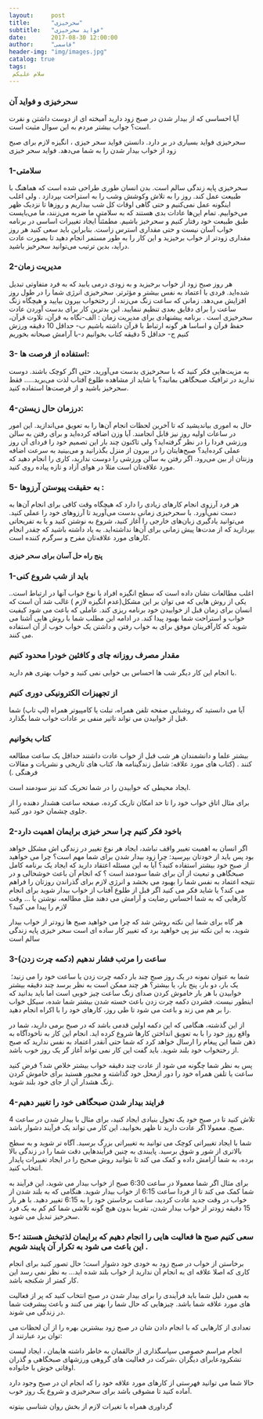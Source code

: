 ```yaml
---
layout:     post
title:      "سحرخیزی"
subtitle:   "فواید سحرخیزی"
date:       2017-08-30 12:00:00
author:     "قاسمی"
header-img: "img/images.jpg"
catalog: true
tags:
 سلام علیکم 
---
```



<h3>سحرخیزی و فواید آن</h3>

آیا احساسی که از بیدار شدن در صبح زود دارید آمیخته ای از دوست داشتن و نفرت است؟ جواب بیشتر مردم به این سوال مثبت است.

سحرخیزی فواید بسیاری در بر دارد. دانستن فواید سحر خیزی ، انگیزه لازم برای صبح زود از خواب بیدار شدن را به شما می‌دهد. فواید سحر خیزی

<h3>1-سلامتی</h3>
 
سحرخیزی پایه زندگی سالم است. بدن انسان طوری طراحی شده است که هماهنگ با طبیعت عمل کند. روز را به تلاش وکوشش وشب را به استراحت بپردازد . ولی اغلب اینگونه عمل نمی‌کنیم و حتی گاهی اوقات کل شب بیداریم و روز‌ها تا نزدیک ظهر می‌خوابیم. تمام این‌ها عادات بدی هستند که به سلامتی ما ضربه می‌زنند، ما می‌بایست طبق طبیعت خود رفتار کنیم و سحرخیز باشیم. مطمئناً ایجاد تغییرات اساسی در برنامه خواب آسان نیست و حتی مقداری استرس زاست. بنابراین باید سعی کنید هر روز مقداری زود‌تر از خواب برخیزید و این کار را به طور مستمر انجام دهید تا بصورت عادت درآید، بدین ترتیب می‌توانید سحرخیز باشید.

<h3>2-مدیریت زمان</h3>

هر روز صبح زود از خواب برخیزید و به زودی درمی یابید که به فرد متفاوتی تبدیل شده‌اید. فردی با اعتماد به نفس بیشتر و مؤثر‌تر. سحرخیزی انرژی شما را در طول روز افزایش می‌دهد. زمانی که ساعت زنگ می‌زند، از رختخواب بیرون بیایید و هیچگاه زنگ ساعت را برای دقایق بعدی تنظیم ننمایید. این بد‌ترین کار برای بدست آوردن عادت سحرخیزی است . برنامه پیشنهادی برای مدیریت زمان : الف-نگاه به قرآن، تلاوت قرآن، حفظ قرآن و اساسا هر گونه ارتباط با قرآن داشته باشیم
ب- حداقل 10 دقیقه ورزش کنیم ج- حداقل 5 دقیقه کتاب بخوانیم د-با آرامش صبحانه بخوریم

<h3>3- استفاده از فرصت ها:</h3>

 به مزیت‌هایی فکر کنید که با سحرخیزی بدست می‌آورید، حتی اگر کوچک باشند. دوست ندارید در ترافیک صبحگاهی بمانید؟ یا شاید از مشاهده طلوع آفتاب لذت می‌برید….. فقط سحرخیز باشید و از فرصت‌ها استفاده کنید.

<h3>4-درزمان حال زیستن:</h3>

 حال به اموری بیاندیشید که تا آخرین لحظات انجام آن‌ها را به تعویق می‌اندازید. این امور در ساعات اولیه روز نیز قابل انجامند. آیا وزن اضافه کرده‌اید و برای رفتن به سالن ورزشی فردا را در نظر گرفته‌اید؟ ولی تاکنون چند بار این تصمیم خود را فردای آن روز عملی کرده‌اید؟ صبح‌هایتان را در بیرون از منزل بگذرانید و می‌بینید به سرعت اضافه وزنتان از بین می‌رود. اگر رفتن به سالن ورزشی را دوست ندارید، کاری را انجام دهید که مورد علاقه‌تان است مثلا در هوای آزاد و تازه پیاده روی کنید.

<h3>5- به حقیقت پیوستن آرزوها :</h3>

هر فرد آرزوی انجام کارهای زیادی را دارد که هیچگاه وقت کافی برای انجام آن‌ها به دست نمی‌آورد. با سحرخیزی زمانی بدست می‌آورید تا آرزوهای خود را عملی کنید. می‌توانید یادگیری زبان‌های خارجی را آغاز کنید، شروع به نوشتن کنید و یا به تفریحاتی بپردازید که از مدت‌ها پیش زمانی برای آن‌ها نداشته‌اید. به یاد داشته باشید که چقدر انجام کارهای مورد علاقه‌تان مفرح و سرگرم کننده است.

<h4>پنج راه حل آسان برای سحر خیزی</h4>

 <h3>1-باید از شب شروع کنی</h3>

 اغلب مطالعات نشان داده است که سطح انگیزه افراد با نوع خواب آنها در ارتباط است.. یکی از روش هایی که می توان بر این مشکل(عدم انگیزه لازم ) غالب شد آن است که انسان برای زمان قبل از خوابیدن خود برنامه ریزی کند. عاملی که باعث می شود کیفیت خواب و استراحت شما بهبود پیدا کند. در ادامه این مطلب شما با روش هایی آشنا می شوید که کارآفرینان موفق برای به خواب رفتن و داشتن یک خواب خوب از آن استفاده می کنند. 

<h3>مقدار مصرف روزانه چای و کافئین خودرا محدود کنیم</h3>

 با انجام این کار دیگر شب ها احساس بی خوابی نمی کنید و خواب بهتری هم دارید.

  <h3>از تجهیزات الکترونیکی دوری کنیم</h3>

آیا می دانستید که روشنایی صفحه تلفن همراه، تبلت یا کامپیوتر همراه (لپ تاپ) شما قبل از خوابیدن می تواند تاثیر منفی بر عادات خواب شما بگذارد. 

<h3>کتاب بخوانیم</h3>

 بیشتر علما و دانشمندان هر شب قبل از خواب عادت داشتند حداقل یک ساعت مطالعه کنند . (کتاب های مورد علاقه: شامل زندگینامه ها، کتاب های تاریخی و نشریات و مقالات فرهنگی .)

ایجاد محیطی که خوابیدن را در شما تحریک کند نیز سودمند است.

 برای مثال اتاق خواب خود را تا حد امکان تاریک کرده، صفحه ساعت هشدار دهنده را از جلوی چشمان خود دور کنید.

 <h3>2-باخود فکر کنیم چرا سحر خیزی برایمان اهمیت دارد
</h3>
 اگر انسان به اهمیت تغییر واقف نباشد، ایجاد هر نوع تغییر در زندگی اش مشکل خواهد بود پس باید از خودتان بپرسید: چرا زود بیدار شدن برای شما مهم است؟ چرا می خواهید از صبح خود بیشتر استفاده کنید؟ آیا به این مسئله اعتقاد دارید که ایجاد یک برنامه کامل صبحگاهی و تبعیت از آن برای شما سودمند است ؟ که انجام آن باعث خوشحالی و در نتیجه اعتماد به نفس شما را بهبود می بخشد و انرژی لازم برای گذراندن روزتان را فراهم می کند؟ یا شاید فکر می کنید اگر قبل از طلوع آفتاب از خواب بیدار شوید برای انجام کارهایی که به شما احساس رضایت و آرامش می دهند مثل مطالعه، نوشتن یا … وقت لازم را پیدا می کنید؟

هر گاه برای شما این نکته روشن شد که چرا می خواهید صبح ها زودتر از خواب بیدار شوید، به این نکته نیز پی خواهید برد که تغییر کار ساده ای است سحر خیزی پایه زندگی سالم است

  <h3> 3-(ساعت را مرتب فشار ندهیم (دکمه چرت زدن</h3>

‎ شما به عنوان نمونه در یک روز صبح چند بار دکمه چرت زدن یا ساعت خود را می زنید؛ یک بار، دو بار، پنج بار، یا بیشتر؟ هر چند ممکن است به نظر برسد چند دقیقه بیشتر خوابیدن با هر بار خاموش کردن صدای زنگ ساعت چیز خوبی است اما باید بدانید که اینطور نیست. فشردن دکمه چرت زدن باعث خسته شدن بیشتر شما شده، سیکل خواب را بر هم می زند و باعث می شود تا طی روز، کارهای خود را با اکراه انجام دهید.

از این گذشته، هنگامی که این دکمه اولین قدمی باشد که در صبح برمی دارید، شما در واقع روز خود را با به تعویق انداختن کارها شروع کرده اید. انجام این کار به ناخودآگاه به ذهن شما این پیغام را ارسال خواهد کرد که شما حتی آنقدر اعتماد به نفس ندارید که صبح از رختخواب خود بلند شوید. باید گفت این کار نمی تواند آغاز گر یک روز خوب باشد.

پس به نظر شما چگونه می شود از عادت چند دقیقه خواب بیشتر خلاص شد؟ فرض کنید ساعت یا تلفن همراه خود را دور ازمحل خود گذاشته و مجبور هستید برای خاموش کردن زنگ هشدار آن از جای خود بلند شوید.

  <h3>4-فرایند بیدار شدن صبحگاهی خود را تغییر دهیم
</h3>
تلاش کنید تا در صبح خود یک تحول بنیادی ایجاد کنید، برای مثال با بیدار شدن در ساعت 4 صبح. معمولا اگر عادت دارید تا ظهر بخوابید، این کار می تواند یک فرآیند دشوار باشد.

شما با ایجاد تغییراتی کوچک می توانید به تغییراتی بزرگ برسید. آگاه تر شوید و به سطح بالاتری از شور و شوق برسید. پایبندی به چنین فرآیندهایی دقت شما را در زندگی بالا برده، به شما آرامش داده و کمک می کند تا بتوانید روش صحیح را در ایجاد تغییرات پایدار انتخاب کنید.

برای مثال اگر شما معمولا در ساعت 6:30 صبح از خواب بیدار می شوید، این فرآیند به شما کمک می کند تا از فردا ساعت 6:15 از خواب بیدار شوید. هنگامی که به بلند شدن از خواب در وقت جدید عادت کردید، ساعت برخاستن خود را به 6:15 تغییر دهید. با هر بار 15 دقیقه زودتر از خواب بیدار شدن، تقریبا بدون هیچ گونه تلاشی شما کم کم به یک فرد سحرخیز تبدیل می شوید.

  <h3>5-سعی کنیم صبح ها فعالیت هایی را انجام دهیم که برایمان لذتبخش هستند ؛این باعث می شود به تکرار آن پایبند شویم .</h3>

برخاستن از خواب در صبح زود به خودی خود دشوار است؛ حال تصور کنید برای انجام کاری که اصلا علاقه ای به انجام آن ندارید از خواب بلند شده اید… به نظر نمی رسد این کار کمتر از شکنجه باشد.

به همین دلیل شما باید فرآیندی را برای بیدار شدن در صبح انتخاب کنید که پر از فعالیت های مورد علاقه شما باشد. چیزهایی که حال شما را بهتر می کنند و باعث پیشرفت شما در زندگی می شوند.

تعدادی از کارهایی که با انجام دادن شان در صبح زود بیشترین بهره را از آن لحظات می توان برد عبارتند از: 

انجام مراسم خصوصی سپاسگذاری از خالقمان به خاطر داشته هایمان ، ایجاد لیست تشکرودعابرای دیگران ،شرکت در فعالیت های گروهی ورزشهای صبحگاهی و گذران اوقاتی خوش با خانواده.

حالا شما می توانید فهرستی از کارهای مورد علاقه خود را که انجام ان در صبح وجود دارد آماده کنید تا مشوقی باشد برای سحرخیزی و شروع یک روز خوب.

 گرداوری همراه با تغیرات لازم از بخش روان شناسی بیتوته
